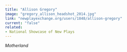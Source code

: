 ```yaml
---
title: "Allison Gregory"
image: "gregory_allison_headshot_2014.jpg"
link: "newplayexchange.org/users/1848/allison-gregory"
current: "false"
related:
- National Showcase of New Plays
---
```


*Motherland*
